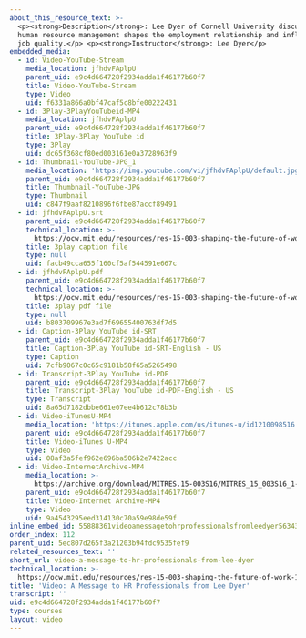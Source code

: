 ```yaml
---
about_this_resource_text: >-
  <p><strong>Description</strong>: Lee Dyer of Cornell University discusses how
  human resource management shapes the employment relationship and influences
  job quality.</p> <p><strong>Instructor</strong>: Lee Dyer</p>
embedded_media:
  - id: Video-YouTube-Stream
    media_location: jfhdvFAplpU
    parent_uid: e9c4d664728f2934adda1f46177b60f7
    title: Video-YouTube-Stream
    type: Video
    uid: f6331a866a0bf47caf5c8bfe00222431
  - id: 3Play-3PlayYouTubeid-MP4
    media_location: jfhdvFAplpU
    parent_uid: e9c4d664728f2934adda1f46177b60f7
    title: 3Play-3Play YouTube id
    type: 3Play
    uid: dc65f368cf80ed003161e0a3728963f9
  - id: Thumbnail-YouTube-JPG_1
    media_location: 'https://img.youtube.com/vi/jfhdvFAplpU/default.jpg'
    parent_uid: e9c4d664728f2934adda1f46177b60f7
    title: Thumbnail-YouTube-JPG
    type: Thumbnail
    uid: c847f9aaf8210896f6fbe87accf89491
  - id: jfhdvFAplpU.srt
    parent_uid: e9c4d664728f2934adda1f46177b60f7
    technical_location: >-
      https://ocw.mit.edu/resources/res-15-003-shaping-the-future-of-work-15-662x-spring-2016/introduction-challenges-and-opportunities/challenges-and-opportunities-as-you-enter-the-workforce/video-a-message-to-hr-professionals-from-professor-lee-dyer/video-a-message-to-hr-professionals-from-lee-dyer/jfhdvFAplpU.srt
    title: 3play caption file
    type: null
    uid: facb49cca655f160cf5af544591e667c
  - id: jfhdvFAplpU.pdf
    parent_uid: e9c4d664728f2934adda1f46177b60f7
    technical_location: >-
      https://ocw.mit.edu/resources/res-15-003-shaping-the-future-of-work-15-662x-spring-2016/introduction-challenges-and-opportunities/challenges-and-opportunities-as-you-enter-the-workforce/video-a-message-to-hr-professionals-from-professor-lee-dyer/video-a-message-to-hr-professionals-from-lee-dyer/jfhdvFAplpU.pdf
    title: 3play pdf file
    type: null
    uid: b803709967e3ad7f69655400763df7d5
  - id: Caption-3Play YouTube id-SRT
    parent_uid: e9c4d664728f2934adda1f46177b60f7
    title: Caption-3Play YouTube id-SRT-English - US
    type: Caption
    uid: 7cfb9067c0c65c9181b58f65a5265498
  - id: Transcript-3Play YouTube id-PDF
    parent_uid: e9c4d664728f2934adda1f46177b60f7
    title: Transcript-3Play YouTube id-PDF-English - US
    type: Transcript
    uid: 8a65d7182dbbe661e07ee4b612c78b3b
  - id: Video-iTunesU-MP4
    media_location: 'https://itunes.apple.com/us/itunes-u/id1210098516'
    parent_uid: e9c4d664728f2934adda1f46177b60f7
    title: Video-iTunes U-MP4
    type: Video
    uid: 08af3a5fef962e696ba506b2e7422acc
  - id: Video-InternetArchive-MP4
    media_location: >-
      https://archive.org/download/MITRES.15-003S16/MITRES_15_003S16_1-2-4_360p.mp4
    parent_uid: e9c4d664728f2934adda1f46177b60f7
    title: Video-Internet Archive-MP4
    type: Video
    uid: 9a4543295eed314130c70a59e98de59f
inline_embed_id: 55888361videoamessagetohrprofessionalsfromleedyer56343189
order_index: 112
parent_uid: 5ec807d265f3a21203b94fdc9535fef9
related_resources_text: ''
short_url: video-a-message-to-hr-professionals-from-lee-dyer
technical_location: >-
  https://ocw.mit.edu/resources/res-15-003-shaping-the-future-of-work-15-662x-spring-2016/introduction-challenges-and-opportunities/challenges-and-opportunities-as-you-enter-the-workforce/video-a-message-to-hr-professionals-from-professor-lee-dyer/video-a-message-to-hr-professionals-from-lee-dyer
title: 'Video: A Message to HR Professionals from Lee Dyer'
transcript: ''
uid: e9c4d664728f2934adda1f46177b60f7
type: courses
layout: video
---
```

